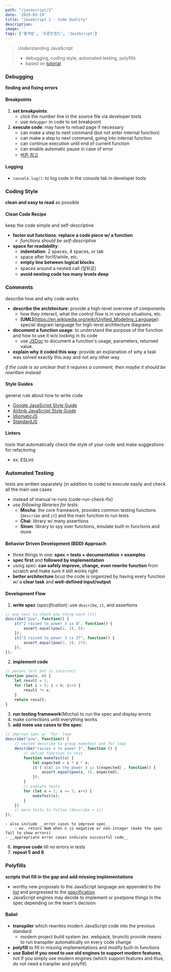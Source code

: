 ```yaml
---
path: "/javascript/2"
date: '2019-03-19'
title: "JavaScript 2 - Code Quality"
description: 
image: ''
tags: ['웹개발', '프론트엔드', 'JavaScript']
---
```

> Understanding JavaScript
> - debugging, coding style, automated testing, polyfills
> - based on [tutorial](http://javascript.info/)

### Debugging
__finding and fixing errors__

#### Breakpoints
1. __set breakpoints__: 
    - click the number line in the source file via developer tools
    - use `debugger` in code to set breakpoint
2. __execute code__: may have to reload page if necessary
    - can make a step to next command (but not enter internal function)
    - can make a step to next command, going into internal function
    - can continue execution until end of current function
    - can enable automatic pause in case of error
    - [버튼 참고](http://javascript.info/debugging-chrome)

#### Logging
- `console.log()`: to log code in the console tab in developer tools

### Coding Style
__clean and easy to read__ as possible

#### Clean Code Recipe
keep the code simple and self-descriptive
- __factor out functions__: __replace a code piece w/ a function__
    - _functions should be self-descriptive_
- __space for readability__:
    - __indentation__: 2 spaces, 4 spaces, or tab
    - space after for/if/while, etc.
    - __empty line between logical blocks__
    - spaces around a nested call (앞뒤로)
    - __avoid nesting code too many levels deep__

### Comments
describe how and why code works
- __describe the architecture__: provide a high-level overview of components
    - how they interact, what the control flow is in various situations, etc.
    - __[UML]__(https://en.wikipedia.org/wiki/Unified_Modeling_Language): special diagram language for high-level architecture diagrams
- __document a function usage__: to understand the purpose of the function and how to use it w/o looking in its code
    - use [JSDoc](https://en.wikipedia.org/wiki/JSDoc) to document a function's usage, parameters, returned value.
- __explain why it coded this way__: provide an explanation of why a task was solved exactly this way and not any other way

_if the code is so unclear that it requires a comment, then maybe it should be rewritten instead_

#### Style Guides
general rule about how to write code
- [Google JavaScript Style Guide](https://google.github.io/styleguide/javascriptguide.xml)
- [Airbnb JavaScript Style Guide](https://github.com/airbnb/javascript)
- [IdiomaticJS](https://github.com/rwaldron/idiomatic.js)
- [StandardJS](https://standardjs.com/)

#### Linters
tools that automatically check the style of your code and make suggestions for refactoring
- ex. ESLint

### Automated Testing
tests are written separately (in addition to code) to execute easily and check all the main use cases
- instead of manual re-runs (code-run-check-fix)
- _use following libraries for tests_:
    - __Mocha__: the core framework, provides common testing functions (`describe` and `it`) and the main function to run tests
    - __Chai__: library w/ many assertions
    - __Sinon__: library to spy over functions, emulate built-in functions and more

#### Behavior Driven Development (BDD) Approach
- three things in one: __spec = tests + documentation + examples__
- __spec first__ and __followed by implementation__
- using spec: __can safely improve, change, even rewrite function__ from scratch and make sure it still works right
- __better architecture__ bcuz the code is organized by having every function w/ a __clear task__ and __well-defined input/output__

#### Development Flow
1. __write spec__ (_specification_): use `describe`, `it`, and assertions
```js
// one test to check one thing each (it)
describe("pow", function() {
    it("2 raised to power 3 is 8", function() {
        assert.equal(pow(2, 3), 8);
    });
    it("3 raised to power 3 is 27", function() {
        assert.equal(pow(3, 3), 27);
    });
});
```
2. __implement code__
```js
// passes test but is incorrect
function pow(x, n) {
    let result = 1;
    for (let i = 0; i < n; i++) {
        result *= x;
    }
    return result;
}
```
3. __run testing framework__(Mocha) to run the spec and display errors
4. make corrections until everything works
5. __add more use cases to the spec__: 
```js
// improve spec w/ 'for' loop
describe("pow", function() {
    // nested describe to group makeTest and for loop
    describe("raises x to power 3", function () {
        // define function to test
        function makeTest(x) {
            let expected = x * x * x;
            it (`${x} in the power 3 is ${expected}`, function() {
                assert.equal(pow(x, 3), expected);
            });
        }
        // execute tests
        for (let x = 1; x <= 5; x++) {
            makeTest(x);
        }
    })
    // more tests to follow (describe + it)
});
```
    - also include __error cases to improve spec__
        - ex. return NaN when n is negative or non-integer (make the spec fail to show errors)
    - __appropriate error cases indicate successful code__
6. __improve code__ till no errors in tests
7. __repeat 5 and 6__

### Polyfills
__scripts that fill in the gap and add missing implementations__
- worthy new proposals to the JavaScript language are appended to the [list](https://tc39.github.io/ecma262/) and progressed to the [specification](http://www.ecma-international.org/publications/standards/Ecma-262.htm)
- JavaScript engines may decide to implement or postpone things in the spec depending on the team's decision

#### Babel
- __transpiler__ which rewrites modern JavaScript code into the previous standard
    - modern project build system (ex. webpack, brunch) provide means to run transpiler automatically on every code change
- __polyfill__ to fill in missing implementations and modify built-in functions
- __use Babel if you need to use old engines to support modern features__, not if you simply use modern engines (which support features and thus, do not need a tranpiler and polyfill)